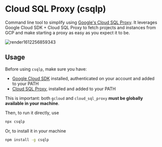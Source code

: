 # Cloud SQL Proxy (csqlp)

Command line tool to simplify using [Google's Cloud SQL Proxy](https://cloud.google.com/sql/docs/mysql/connect-admin-proxy). It leverages Google Cloud SDK + Cloud SQL Proxy to fetch projects and instances from GCP and make 
starting a proxy as easy as you expect it to be.

![render1612256859343](https://user-images.githubusercontent.com/15667446/106577455-25595300-651d-11eb-838d-13614715814f.gif)

## Usage

Before using `csqlp`, make sure you have:

- [Google Cloud SDK](https://cloud.google.com/sdk/docs?hl=pt-br) installed, authenticated on your account and added to your PATH
- [Cloud SQL Proxy](https://cloud.google.com/sql/docs/mysql/connect-admin-proxy), installed and added to your PATH

This is important: both `gcloud` and `cloud_sql_proxy` **must be globally available in your machine**.

Then, to run it directly, use

```bash
npx csqlp
```

Or, to install it in your machine

```bash
npm install -g csqlp
```

## 
